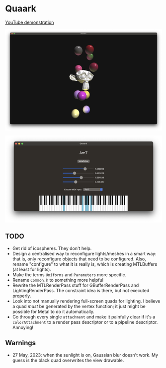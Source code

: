 # Quaark

[YouTube demonstration](https://youtube.com/shorts/Y18-KLlstms)

![MetalView](img/metal-view.png)

![KeyboardView](img/keyboard-view.png)

## TODO

- Get rid of icospheres. They don't help.
- Design a centralised way to reconfigure lights/meshes in a smart way: that is, only reconfigure objects that need to be configured. Also, rename "configure" to what it is really is, which is creating MTLBuffers (at least for lights).
- Make the terms `Uniforms` and `Parameters` more specific.
- Rename `Common.h` to something more helpful 
- Rewrite the MTLRenderPass stuff for GBufferRenderPass and LightingRenderPass. The constraint idea is there, but not executed properly.
- Look into not manually rendering full-screen quads for lighting. I believe a quad _must_ be generated by the vertex function; it just might be possible for Metal to do it automatically.
- Go through every single `attachment` and make it painfully clear if it's a `colorAttachment` to a render pass descriptor or to a pipeline descriptor. Annoying!

## Warnings

- 27 May, 2023: when the sunlight is on, Gaussian blur doesn't work. My guess is the black quad overwrites the view drawable.
